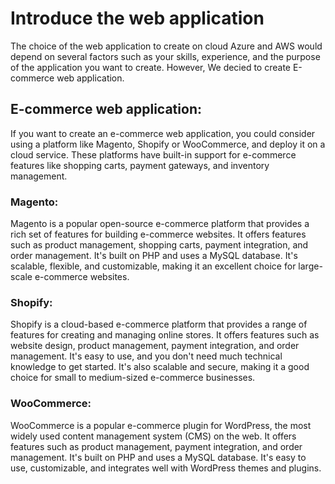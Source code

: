 # Introduce the web application 

The choice of the web application to create on cloud Azure and AWS would depend on several factors such as your skills, experience, and the purpose of the application you want to create. However, We decied to create E-commerce web application.

## E-commerce web application: 

If you want to create an e-commerce web application, you could consider using a platform like Magento, Shopify or WooCommerce, and deploy it on a cloud service. These platforms have built-in support for e-commerce features like shopping carts, payment gateways, and inventory management.

### Magento:

Magento is a popular open-source e-commerce platform that provides a rich set of features for building e-commerce websites. It offers features such as product management, shopping carts, payment integration, and order management. It's built on PHP and uses a MySQL database. It's scalable, flexible, and customizable, making it an excellent choice for large-scale e-commerce websites.

### Shopify:

Shopify is a cloud-based e-commerce platform that provides a range of features for creating and managing online stores. It offers features such as website design, product management, payment integration, and order management. It's easy to use, and you don't need much technical knowledge to get started. It's also scalable and secure, making it a good choice for small to medium-sized e-commerce businesses.

### WooCommerce:

WooCommerce is a popular e-commerce plugin for WordPress, the most widely used content management system (CMS) on the web. It offers features such as product management, payment integration, and order management. It's built on PHP and uses a MySQL database. It's easy to use, customizable, and integrates well with WordPress themes and plugins.


